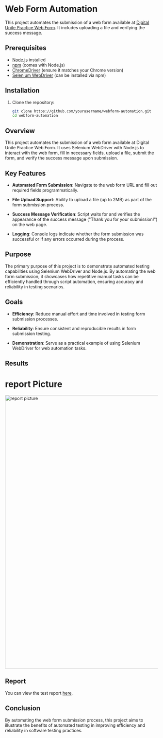 # Web Form Automation

This project automates the submission of a web form available at [Digital Unite Practice Web Form](https://www.digitalunite.com/practice-webform-learners). It includes uploading a file and verifying the success message.

## Prerequisites

- [Node.js](https://nodejs.org/en/) installed
- [npm](https://www.npmjs.com/) (comes with Node.js)
- [ChromeDriver](http://chromedriver.chromium.org/downloads) (ensure it matches your Chrome version)
- [Selenium WebDriver](https://www.selenium.dev/) (can be installed via npm)

## Installation

1. Clone the repository:
   ```bash
   git clone https://github.com/yourusername/webform-automation.git
   cd webform-automation
## Overview
This project automates the submission of a web form available at Digital Unite Practice Web Form. It uses Selenium WebDriver with Node.js to interact with the web form, fill in necessary fields, upload a file, submit the form, and verify the success message upon submission.

## Key Features

- **Automated Form Submission**: Navigate to the web form URL and fill out required fields programmatically.
  
- **File Upload Support**: Ability to upload a file (up to 2MB) as part of the form submission process.
  
- **Success Message Verification**: Script waits for and verifies the appearance of the success message ("Thank you for your submission!") on the web page.
  
- **Logging**: Console logs indicate whether the form submission was successful or if any errors occurred during the process.



## Purpose
The primary purpose of this project is to demonstrate automated testing capabilities using Selenium WebDriver and Node.js. By automating the web form submission, it showcases how repetitive manual tasks can be efficiently handled through script automation, ensuring accuracy and reliability in testing scenarios.

## Goals



- **Efficiency**: Reduce manual effort and time involved in testing form submission processes.
  
- **Reliability**: Ensure consistent and reproducible results in form submission testing.
  
- **Demonstration**: Serve as a practical example of using Selenium WebDriver for web automation tasks.


## Results
# report Picture
<img src="report.png" alt="report picture" width="900">

## Report

You can view the test report [here](file:///D:/SQA/Assignment/Assignment_on_Junit/build/reports/tests/test/index.html).


## Conclusion
  By automating the web form submission process, this project aims to illustrate the benefits of automated testing in improving efficiency and reliability in 
  software testing practices.

